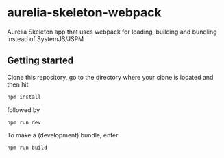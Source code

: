 # aurelia-skeleton-webpack
Aurelia Skeleton app that uses webpack for loading, building and bundling instead of SystemJS/JSPM

## Getting started
Clone this repository, go to the directory where your clone is located and then hit

```
npm install
```

followed by 

```
npm run dev
```

To make a (development) bundle, enter

```
npm run build
```
